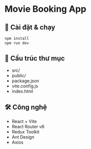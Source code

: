 # Movie Booking App

## 🚀 Cài đặt & chạy
```bash
npm install
npm run dev
```

## 📂 Cấu trúc thư mục
- src/
- public/
- package.json
- vite.config.js
- index.html

## 🛠 Công nghệ
- React + Vite
- React Router v6
- Redux Toolkit
- Ant Design
- Axios
